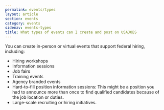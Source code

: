 ```yaml
---
permalink: events/types
layout: article
section: events
category: events
sidenav: events-types
title: What types of events can I create and post on USAJOBS
---
```


You can create in-person or virtual events that support federal hiring, including:

* Hiring workshops 
* Information sessions 
* Job fairs 
* Training events 
* Agency branded events 
* Hard-to-fill position information sessions: This might be a position you had to announce more than once to find qualified candidates because of the job location or duties.
* Large-scale recruiting or hiring initiatives.
